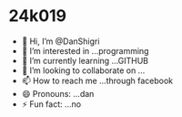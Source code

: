# 24k019
- 👋 Hi, I’m @DanShigri
- 👀 I’m interested in ...programming
- 🌱 I’m currently learning ...GITHUB
- 💞️ I’m looking to collaborate on ...
- 📫 How to reach me ...through facebook
- 😄 Pronouns: ...dan
- ⚡ Fun fact: ...no
